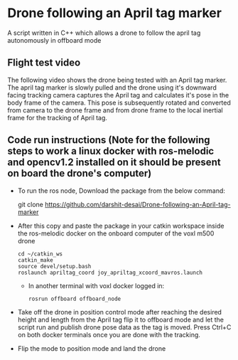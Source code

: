 # Drone following an April tag marker
 A script written in C++ which allows a drone to follow the april tag autonomously in offboard mode
 
 ## Flight test video
 
 The following video shows the drone being tested with an April tag marker. The april tag marker is slowly pulled and the drone using it's downward facing tracking camera captures the April tag and calculates it's pose in the body frame of the camera. This pose is subsequently rotated and converted from camera to the drone frame and from drone frame to the local inertial frame for the tracking of April tag.
 
 
 
 ## Code run instructions (Note for the following steps to work a linux docker with ros-melodic and opencv1.2 installed on it should be present on board the drone's computer)
 
   * To run the ros node, Download the package from the below command:
 
      git clone https://github.com/darshit-desai/Drone-following-an-April-tag-marker
      
  * After this copy and paste the package in your catkin workspace inside the ros-melodic docker on the onboard computer of the voxl m500 drone  

        cd ~/catkin_ws
        catkin_make
        source devel/setup.bash
        roslaunch apriltag_coord joy_apriltag_xcoord_mavros.launch
    * In another terminal with voxl docker logged in:    
          
          rosrun offboard offboard_node

  * Take off the drone in position control mode after reaching the desired height and length from the April tag flip it to offboard mode and let the script run and publish drone pose data as the tag is moved. Press Ctrl+C on both docker terminals once you are done with the tracking.
  * Flip the mode to position mode and land the drone
